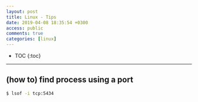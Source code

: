 ```yaml
---
layout: post
title: Linux - Tips
date: 2019-04-08 18:35:54 +0300
access: public
comments: true
categories: [linux]
---
```


<!-- more -->

* TOC
{:toc}
<hr>

(how to) find process using a port
----------------------------------

```sh
$ lsof -i tcp:5434
```
